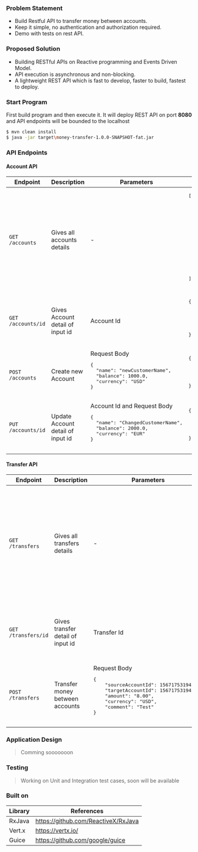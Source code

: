 ### Problem Statement
- Build Restful API to transfer money between accounts.
- Keep it simple, no authentication and authorization required.
- Demo with tests on rest API.

### Proposed Solution
- Building RESTful APIs on Reactive programming and Events Driven Model.
- API execution is asynchronous and non-blocking.
- A lightweight REST API which is fast to develop, faster to build, fastest to deploy.


### Start Program
First build program and then execute it. It will deploy REST API on port **8080** and API endpoints will be bounded to the localhost

```sh
$ mvn clean install
$ java -jar target\money-transfer-1.0.0-SNAPSHOT-fat.jar
```

### API Endpoints

#### Account API
<table>
   <thead>
      <tr>
         <th>Endpoint</th>
         <th>Description</th>
         <th>Parameters</th>
         <th>Response</th>
      </tr>
   </thead>
   <tbody>
      <tr>
         <td><code>GET /accounts</code></td>
         <td>Gives all accounts details</td>
         <td>-</td>
         <td>
            <pre>
[
   {
     "accountId": 15671753194731,
     "name": "Laxman",
     "balance": 1000.0,
     "currency": "USD",
     "createdTime": "2019-08-25T13:52Z"
   },
   {
     "accountId": 15671753194732,
     "name": "CustomerName",
     "balance": 1000.0,
     "currency": "USD",
     "createdTime": "2019-08-25T13:52Z"
   }
]
            </pre>
         </td>
      </tr>
      <tr>
         <td><code>GET /accounts/id </code></td>
         <td>Gives Account detail of input id</td>
         <td>Account Id</td>
         <td>
            <pre>
{
  "accountId": 15671753194731,
  "name": "Laxman",
  "balance": 1000.0,
  "currency": "USD",
  "createdTime": "2019-08-25T13:52Z"
}
            </pre>
         </td>
      </tr>
      <tr>
         <td><code>POST /accounts </code></td>
         <td>Create new Account</td>
         <td> Request Body           
            <pre>
{ 
  "name": "newCustomerName",
  "balance": 1000.0,
  "currency": "USD"
}
            </pre></td>
         <td>
            <pre>
{
  "message": "Account successfully created",
  "status": 200,
  "accountId": 6425165732534687307,
  "createdOn": "2019-08-25T13:35Z"
}
            </pre>
         </td>
      </tr>
      <tr>
         <td><code>PUT /accounts/id </code></td>
         <td>Update Account detail of input id</td>
         <td> Account Id and
        Request Body           
            <pre>
{ 
  "name": "ChangedCustomerName",
  "balance": 2000.0,
  "currency": "EUR"
}
            </pre>
        </td>
         <td>
            <pre>
{
  "message": "Account successfully updated",
  "status": 200,
  "accountId": 6425165732534687307,
  "createdOn": "2019-08-25T13:35Z"
}
            </pre>
         </td>
      </tr>
   </tbody>
</table>

#### Transfer API
<table>
   <thead>
      <tr>
         <th>Endpoint</th>
         <th>Description</th>
         <th>Parameters</th>
         <th>Response</th>
      </tr>
   </thead>
   <tbody>
      <tr>
         <td><code>GET /transfers</code></td>
         <td>Gives all transfers details</td>
         <td>-</td>
         <td>
            <pre>
[
  {
    "transferId": "7acc9b0d-3c57-4c3d-8215-945e9c823a60",
    "sourceAccountId": 15671753194731,
    "targetAccountId": 15671753194732,
    "amount": 10.0,
    "currency": "USD",
    "comment": "Test"
  },
  {
    "transferId": "2a2a817e-be7b-49f7-a488-eb4098ccd2e4",
    "sourceAccountId": 15671753194732,
    "targetAccountId": 15671753194733,
    "amount": 10.0,
    "currency": "USD",
    "comment": "Test"
  }
]
            </pre>
         </td>
      </tr>
      <tr>
         <td><code>GET /transfers/id </code></td>
         <td>Gives transfer detail of input id</td>
         <td>Transfer Id</td>
         <td>
            <pre>
{
   "transferId": "7acc9b0d-3c57-4c3d-8215-945e9c823a60",
   "sourceAccountId": 15671753194731,
   "targetAccountId": 15671753194732,
   "amount": 10.0,
   "currency": "USD",
   "comment": "Test"
}
            </pre>
         </td>
      </tr>
      <tr>
         <td><code>POST /transfers </code></td>
         <td>Transfer money between accounts</td>
         <td> Request Body           
            <pre>
{
    "sourceAccountId": 15671753194732,
    "targetAccountId": 15671753194731,
    "amount": "8.00",
    "currency": "USD",
    "comment": "Test"
}
            </pre></td>
         <td>
            <pre>
{
  "message": "transfer request processed",
  "status": 200,
  "transferId": "1778c767-e4a6-4bed-b855-40b64c9b14c1",
  "transferState": "COMPLETED",
  "transferDate": "2019-08-25T18:54Z"
}
            </pre>
         </td>
      </tr>
       
   </tbody>
</table>

### Application Design
> Comming sooooooon

### Testing
> Working on Unit and Integration test cases, soon will be available

### Built on
| Library | References |
| -----------------| ---------- |
| RxJava | https://github.com/ReactiveX/RxJava |
| Vert.x | https://vertx.io/ |
| Guice  | https://github.com/google/guice |



